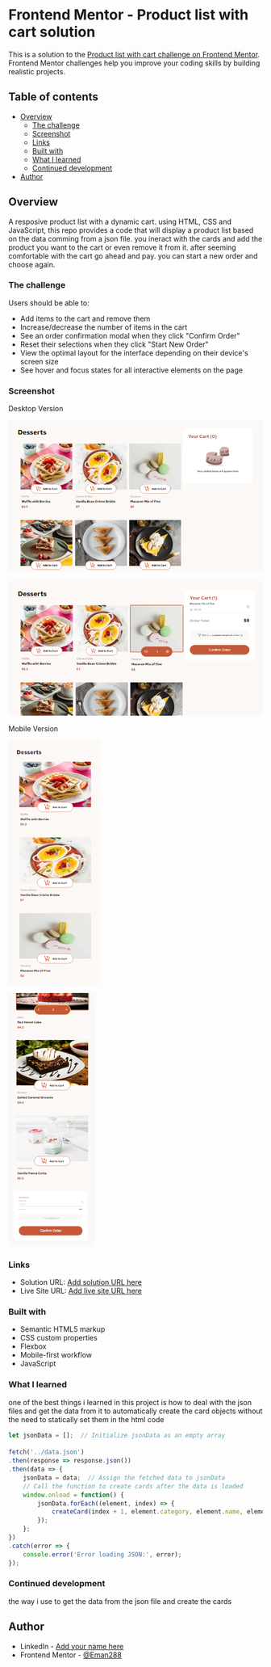 # Frontend Mentor - Product list with cart solution

This is a solution to the [Product list with cart challenge on Frontend Mentor](https://www.frontendmentor.io/challenges/product-list-with-cart-5MmqLVAp_d). Frontend Mentor challenges help you improve your coding skills by building realistic projects. 

## Table of contents

- [Overview](#overview)
  - [The challenge](#the-challenge)
  - [Screenshot](#screenshot)
  - [Links](#links)
  - [Built with](#built-with)
  - [What I learned](#what-i-learned)
  - [Continued development](#continued-development)
- [Author](#author)

## Overview

A resposive product list with a dynamic cart. using HTML, CSS and JavaScript, this repo provides a code that will display a product list based on the data comming from a json file. you ineract with the cards and add the product you want to the cart or even remove it from it. after seeming comfortable with the cart go ahead and pay. you can start a new order and choose again.

### The challenge

Users should be able to:

- Add items to the cart and remove them
- Increase/decrease the number of items in the cart
- See an order confirmation modal when they click "Confirm Order"
- Reset their selections when they click "Start New Order"
- View the optimal layout for the interface depending on their device's screen size
- See hover and focus states for all interactive elements on the page

### Screenshot

Desktop Version

![](screenShots/product-list-desktop.png)

![](screenShots/product-list-desktop-2.png)

Mobile Version

![](screenShots/product-list-mobile-1.png)

![](screenShots/product-list-mobile-2.png)

### Links

- Solution URL: [Add solution URL here](https://github.com/Eman288/Responsive-Product-List-with-Dynamic-Cart)
- Live Site URL: [Add live site URL here](https://your-live-site-url.com)


### Built with

- Semantic HTML5 markup
- CSS custom properties
- Flexbox
- Mobile-first workflow
- JavaScript

### What I learned

one of the best things i learned in this project is how to deal with the json files and get the data from it to automatically create the card objects without the need to statically set them in the html code 


```js
let jsonData = [];  // Initialize jsonData as an empty array

fetch('../data.json')
.then(response => response.json())
.then(data => {
    jsonData = data;  // Assign the fetched data to jsonData
    // Call the function to create cards after the data is loaded
    window.onload = function() {
        jsonData.forEach((element, index) => {
            createCard(index + 1, element.category, element.name, element.price, element.image.desktop);
        });
    };
})
.catch(error => {
    console.error('Error loading JSON:', error);
});
```

### Continued development

the way i use to get the data from the json file and create the cards

## Author

- LinkedIn - [Add your name here](https://www.linkedin.com/in/eman-tamam-47a2a9241/)
- Frontend Mentor - [@Eman288](https://www.frontendmentor.io/profile/Eman288)
